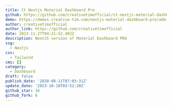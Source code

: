 ```yaml
---
title: Ct Nextjs Material Dashboard Pro
github: https://github.com/creativetimofficial/ct-nextjs-material-dashboard-pro
demo: https://demos.creative-tim.com/nextjs-material-dashboard-pro/admin/dashboard
author: creativetimofficial
author_link: https://github.com/creativetimofficial
date: 2023-11-27T04:21:52.402Z
description: NextJS version of Material Dashboard PRO
ssg:
  - Nextjs
css:
  - Tailwind
cms: []
category:
  - Dashboard
draft: false
publish_date: '2020-08-11T07:03:31Z'
update_date: '2023-10-18T03:52:20Z'
github_star: 16
github_fork: 6
---
```

